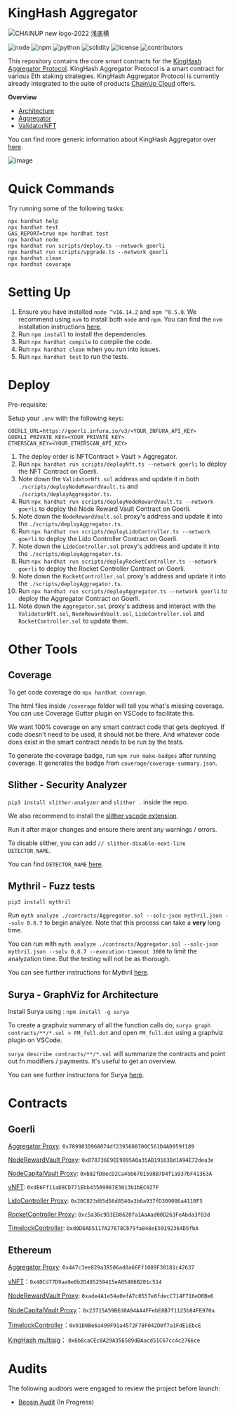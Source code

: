 # KingHash Aggregator

![CHAINUP new logo-2022 浅底横](https://user-images.githubusercontent.com/103015469/191217935-895ab918-3644-4c86-bfda-9599c8639c91.png)

![node](https://img.shields.io/badge/node-v16.14.2-green)
![npm](https://img.shields.io/badge/npm-v8.5.0-green)
![python](https://img.shields.io/badge/python-v3.8.10-green)
![solidity](https://img.shields.io/badge/solidity-0.8.7-brightgreen)
![license](https://img.shields.io/github/license/ChainUp-Cloud/ChainUpAggregator)
![contributors](https://img.shields.io/github/contributors/ChainUp-Cloud/ChainUpAggregator)

<!--
| Statements                  | Branches                | Functions                 | Lines             |
| --------------------------- | ----------------------- | ------------------------- | ----------------- |
| ![Statements](https://img.shields.io/badge/statements-66.49%25-red.svg?style=flat) | ![Branches](https://img.shields.io/badge/branches-57.81%25-red.svg?style=flat) | ![Functions](https://img.shields.io/badge/functions-82.35%25-yellow.svg?style=flat) | ![Lines](https://img.shields.io/badge/lines-67.38%25-red.svg?style=flat) |
-->

This repository contains the core smart contracts for the [KingHash Aggregator Protocol](https://www.kinghash.com/). KingHash Aggregator Protocol is a smart contract for various Eth staking strategies. KingHash Aggregator Protocol is currently already integrated to the suite of products [ChainUp Cloud](https://docs.chainupcloud.com/) offers.

**Overview**

* [Architecture](./docs/architecture.md)
* [Aggregator](./docs/aggregator.md)
* [ValidatorNFT](./docs/validatorNFT.md)

You can find more generic information about KingHash Aggregator over [here](https://docs.chainupcloud.com/introduction/products/chainup-aggregator).

![image](https://user-images.githubusercontent.com/103015469/191221110-792b96bc-9f60-43eb-a836-f018efe1b5ea.png)

# Quick Commands

Try running some of the following tasks:

```shell
npx hardhat help
npx hardhat test
GAS_REPORT=true npx hardhat test
npx hardhat node
npx hardhat run scripts/deploy.ts --network goerli
npx hardhat run scripts/upgrade.ts --network goerli
npx hardhat clean
npx hardhat coverage
```

# Setting Up

1. Ensure you have installed `node ^v16.14.2` and `npm ^8.5.0`. We recommend using `nvm` to install both `node` and `npm`. You can find the `nvm` installation instructions [here](https://github.com/nvm-sh/nvm#installing-and-updating).
2. Run `npm install` to install the dependencies.
3. Run `npx hardhat compile` to compile the code.
4. Run `npx hardhat clean` when you run into issues.
5. Run `npx hardhat test` to run the tests.

# Deploy

Pre-requisite:

Setup your `.env` with the following keys:

```
GOERLI_URL=https://goerli.infura.io/v3/<YOUR_INFURA_API_KEY>
GOERLI_PRIVATE_KEY=<YOUR_PRIVATE_KEY>
ETHERSCAN_KEY=<YOUR_ETHERSCAN_API_KEY>
```

1. The deploy order is NFTContract > Vault > Aggregator.
2. Run `npx hardhat run scripts/deployNft.ts --network goerli` to deploy the NFT Contract on Goerli.
3. Note down the `ValidatorNft.sol` address and update it in both `./scripts/deployNodeRewardVault.ts` and `./scripts/deployAggregator.ts`.
4. Run `npx hardhat run scripts/deployNodeRewardVault.ts --network goerli` to deploy the Node Reward Vault Contract on Goerli.
5. Note down the `NodeRewardVault.sol` proxy's address and update it into the `./scripts/deployAggregator.ts`.
6. Run `npx hardhat run scripts/deployLidoController.ts --network goerli` to deploy the Lido Controller Contract on Goerli.
7. Note down the `LidoController.sol` proxy's address and update it into the `./scripts/deployAggregator.ts`.
8. Run `npx hardhat run scripts/deployRocketController.ts --network goerli` to deploy the Rocket Controller Contract on Goerli.
9. Note down the `RocketController.sol` proxy's address and update it into the `./scripts/deployAggregator.ts`.
10. Run `npx hardhat run scripts/deployAggregator.ts --network goerli` to deploy the Aggregator Contract on Goerli.
11. Note down the `Aggregator.sol` proxy's address and interact with the `ValidatorNft.sol`, `NodeRewardVault.sol`, `LidoController.sol` and `RocketController.sol` to update them.

# Other Tools

## Coverage

To get code coverage do `npx hardhat coverage`.

The html files inside `/coverage` folder will tell you what's missing coverage. You can use Coverage Gutter plugin on VSCode to facilitate this.

We want 100% coverage on any smart contract code that gets deployed. If code doesn't need to be used, it should not be there. And whatever code does exist in the smart contract needs to be run by the tests.

To generate the coverage badge, run `npm run make-badges` after running coverage. It generates the badge from `coverage/coverage-summary.json`.

## Slither - Security Analyzer

`pip3 install slither-analyzer` and
`slither .` inside the repo.

We also recommend to install the [slither vscode extension](https://marketplace.visualstudio.com/items?itemName=trailofbits.slither-vscode).

Run it after major changes and ensure there arent any warnings / errors.

To disable slither, you can add `// slither-disable-next-line DETECTOR_NAME`.

You can find `DETECTOR_NAME` [here](https://github.com/crytic/slither/wiki/Detector-Documentation).

## Mythril - Fuzz tests

`pip3 install mythril`

Run `myth analyze ./contracts/Aggregator.sol --solc-json mythril.json --solv 0.8.7` to begin analyze. Note that this process can take a **very** long time.

You can run with `myth analyze ./contracts/Aggregator.sol --solc-json mythril.json --solv 0.8.7 --execution-timeout 3000` to limit the analyzation time. But the testing will not be as thorough.

You can see further instructions for Mythril [here](https://github.com/ConsenSys/mythril).

## Surya - GraphViz for Architecture

Install Surya using : `npm install -g surya`

To create a graphviz summary of all the function calls do, `surya graph contracts/**/*.sol > FM_full.dot` and open `FM_full.dot` using a graphviz plugin on VSCode.

`surya describe contracts/**/*.sol` will summarize the contracts and point out fn modifiers / payments. It's useful to get an overview.

You can see further instructons for Surya [here](https://github.com/ConsenSys/surya).


# Contracts 
## Goerli
[Aggregator Proxy](https://goerli.etherscan.io/address/0x789983D968074df2395608700C561D4AD959f189#code): `0x789983D968074df2395608700C561D4AD959f189`

[NodeRewardVault Proxy](https://goerli.etherscan.io/address/0xD78736E9EE9895A0a35AB19163Bd1A94E72dea3e#code): `0xD78736E9EE9895A0a35AB19163Bd1A94E72dea3e`

[NodeCapitalVault Proxy](https://goerli.etherscan.io/address/0xb82fD8ecD2Ca4bb6701598B7D4f1a937bF41363A#code): `0xb82fD8ecD2Ca4bb6701598B7D4f1a937bF41363A`

[vNFT](https://goerli.etherscan.io/address/0xdE6Ff11aD8CD771Ebb43509987E3013b1bEC027F#code): `0xdE6Ff11aD8CD771Ebb43509987E3013b1bEC027F`

[LidoController Proxy](https://goerli.etherscan.io/address/0x20C823d65d56d8540a3b6a937fD309086a4110F5#code): `0x20C823d65d56d8540a3b6a937fD309086a4110F5`

[RocketController Proxy](https://goerli.etherscan.io/address/0xc5a36c9D3ED8620fa1AaAad00D263FeAbda3f03d#code): `0xc5a36c9D3ED8620fa1AaAad00D263FeAbda3f03d`

[TimelockController](https://goerli.etherscan.io/address/0xd0D6AD5117A27678Cb79fa848eE59192364D5fbA#code): `0xd0D6AD5117A27678Cb79fa848eE59192364D5fbA`

## Ethereum
[Aggregator Proxy](https://etherscan.io/address/0x447c3ee829a3B506ad0a66Ff1089F30181c42637#code): `0x447c3ee829a3B506ad0a66Ff1089F30181c42637`

[vNFT](https://etherscan.io/address/0x40Cd77D9aa9e0b2D485259415eA05486B201c514#code)：`0x40Cd77D9aa9e0b2D485259415eA05486B201c514`

[NodeRewardVault Proxy](https://etherscan.io/address/0xade4A1e54a0efA7c0557e8fdecC714F716eD0Be6#code): `0xade4A1e54a0efA7c0557e8fdecC714F716eD0Be6`

[NodeCapitalVault Proxy](https://etherscan.io/address/0x23715A59BEd8A94AA4FFebE8B7f1125b84FE970a#code)：`0x23715A59BEd8A94AA4FFebE8B7f1125b84FE970a`

[TimelockController](https://etherscan.io/address/0x01D0Be6a499F91a4572F78F042D0f7a1FdE1EbcE#code)：`0x01D0Be6a499F91a4572F78F042D0f7a1FdE1EbcE`

[KingHash multisig](https://etherscan.io/address/0x6b8caCEc8A29A356589dBAacd51C67cc4c2766ce#code)： `0x6b8caCEc8A29A356589dBAacd51C67cc4c2766ce`

# Audits
The following auditors were engaged to review the project before launch:
* [Beosin Audit](https://beosin.com/) (In Progress)